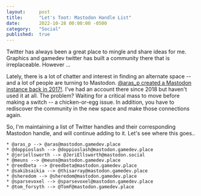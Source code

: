 ```yaml
---
layout: 	post
title:  	"Let's Toot: Mastodon Handle List"
date:   	2022-10-28 00:00:00 -0500
category: 	"Social"
published:	true
---
```


Twitter has always been a great place to mingle and share ideas for me. Graphics and gamedev twitter has built a community there that is irreplaceable. However ...

Lately, there is a lot of chatter and interest in finding an alternate space -- and a lot of people are turning to Mastodon. [@aras_p created a Mastodon instance back in 2017!](https://aras-p.info/blog/2017/12/04/Gamedev-Mastodon-mastodon.gamedev.place/). I've had an account there since 2018 but haven't used it at all. The problem? Waiting for a critical mass to move before making a switch -- a chicken-or-egg issue. In addition, you have to rediscover the community in the new space and make those connections again.

So, I'm maintaining a list of Twitter handles and their corresponding Mastodon handle, and will continue adding to it. Let's see where this goes..

```
* @aras_p --> @aras@mastodon.gamedev.place
* @doppioslash --> @doppioslash@mastodon.gamedev.place
* @jeriellsworth --> @JeriEllsworth@mastodon.social
* @meuns --> @meuns@mastodon.gamedev.place
* @reedbeta --> @reedbeta@mastodon.gamedev.place
* @sakibsaikia --> @thisarray@mastodon.gamedev.place
* @sheredom --> @sheredom@mastodon.gamedev.place
* @sparsevoxel --> @sparsevoxel@mastodon.gamedev.place
* @tom_forsyth --> @TomF@mastodon.gamedev.place
```
